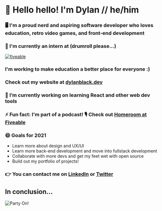 # 👋 Hello hello! I'm Dylan // he/him

### 🖥️ I'm a proud nerd and aspiring software developer who loves education, retro video games, and front-end development

### 🥁 I'm currently an intern at (drumroll please...)
[![fiveable](https://fiveable.me/img/fiveable-blue.png)](http://fiveable.me "Redirect to homepage")

### I'm working to make education a better place for everyone :) 

### Check out my website at [dylanblack.dev](https://www.dylanblack.dev)

### 🔭 I’m currently working on learning React and other web dev tools

### ⚡ Fun fact: I'm part of a podcast! 🎙️ Check out [Homeroom at Fiveable](https://homeroom.fiveable.me)

### 😄 Goals for 2021
- Learn more about design and UX/UI
- Learn more back-end development and move into fullstack development
- Collaborate with more devs and get my feet wet with open source
- Build out my portfolio of projects!

### :point_right:  You can contact me on [LinkedIn](https://www.linkedin.com/in/dylan-black-2021/) or [Twitter](https://twitter.com/Dyljam12345)

## In conclusion...
![Party On!](https://media.giphy.com/media/d3mlYwpf96kMuFjO/giphy.gif)

<!--
**DBlack2021/DBlack2021** is a ✨ _special_ ✨ repository because its `README.md` (this file) appears on your GitHub profile.

Here are some ideas to get you started:

- 🔭 I’m currently working on ...
- 🌱 I’m currently learning ...
- 👯 I’m looking to collaborate on ...
- 🤔 I’m looking for help with ...
- 💬 Ask me about ...
- 📫 How to reach me: ...
- 😄 Pronouns: ...
- ⚡ Fun fact: ...
-->
